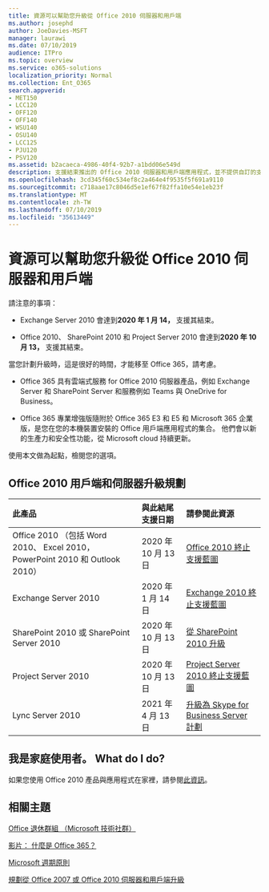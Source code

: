 ```yaml
---
title: 資源可以幫助您升級從 Office 2010 伺服器和用戶端
ms.author: josephd
author: JoeDavies-MSFT
manager: laurawi
ms.date: 07/10/2019
audience: ITPro
ms.topic: overview
ms.service: o365-solutions
localization_priority: Normal
ms.collection: Ent_O365
search.appverid:
- MET150
- LCC120
- OFF120
- OFF140
- WSU140
- OSU140
- LCC125
- PJU120
- PSV120
ms.assetid: b2acaeca-4986-40f4-92b7-a1bdd06e549d
description: 支援結束推出的 Office 2010 伺服器和用戶端應用程式，並不提供自訂的支援協議。 使用本文來啟動現在規劃您的升級。
ms.openlocfilehash: 3cd345f60c534ef8c2a464e4f9535f5f691a9110
ms.sourcegitcommit: c718aae17c8046d5e1ef67f82ffa10e54e1eb23f
ms.translationtype: MT
ms.contentlocale: zh-TW
ms.lasthandoff: 07/10/2019
ms.locfileid: "35613449"
---
```

# <a name="resources-to-help-you-upgrade-from-office-2010-servers-and-clients"></a>資源可以幫助您升級從 Office 2010 伺服器和用戶端

請注意的事項：

- Exchange Server 2010 會達到**2020 年 1 月 14，** 支援其結束。 

- Office 2010、 SharePoint 2010 和 Project Server 2010 會達到**2020 年 10 月 13，** 支援其結束。 

當您計劃升級時，這是很好的時間，才能移至 Office 365，請考慮。 

- Office 365 具有雲端式服務 for Office 2010 伺服器產品，例如 Exchange Server 和 SharePoint Server 和服務例如 Teams 與 OneDrive for Business。 

- Office 365 專業增強版隨附於 Office 365 E3 和 E5 和 Microsoft 365 企業版，是您在您的本機裝置安裝的 Office 用戶端應用程式的集合。 他們會以新的生產力和安全性功能，從 Microsoft cloud 持續更新。

使用本文做為起點，檢閱您的選項。
      
## <a name="office-2010-client-and-server-upgrade-planning"></a>Office 2010 用戶端和伺服器升級規劃
  
|**此產品**|**與此結尾支援日期**|**請參閱此資源**|
|:-----|:-----|:-----|
|Office 2010 （包括 Word 2010、 Excel 2010，PowerPoint 2010 和 Outlook 2010）  <br/> | 2020 年 10 月 13 日 |[Office 2010 終止支援藍圖](https://docs.microsoft.com/DeployOffice/office-2010-end-support-roadmap) <br/> |
|Exchange Server 2010  <br/> | 2020 年 1 月 14 日  |[Exchange 2010 終止支援藍圖](exchange-2010-end-of-support.md) <br/> |
|SharePoint 2010 或 SharePoint Server 2010  <br/> | 2020 年 10 月 13 日 |[從 SharePoint 2010 升級](upgrade-from-sharepoint-2010.md) <br/> |
|Project Server 2010 <br/> | 2020 年 10 月 13 日 | [Project Server 2010 終止支援藍圖](project-server-2010-end-of-support.md) <br/> |
|Lync Server 2010 <br/> | 2021 年 4 月 13 日 | [升級為 Skype for Business Server 計劃](https://docs.microsoft.com/skypeforbusiness/plan-your-deployment/upgrade) <br/> |
    
## <a name="im-a-home-user-what-do-i-do"></a>我是家庭使用者。 What do I do?

如果您使用 Office 2010 產品與應用程式在家裡，請參閱[此資訊](plan-upgrade-previous-versions-office.md#im-a-home-user-what-do-i-do)。

## <a name="related-topics"></a>相關主題

[Office 退休群組 （Microsoft 技術社群）](https://go.microsoft.com/fwlink/?linkid=842065)
  
[影片： 什麼是 Office 365？](https://support.office.com/article/847caf12-2589-452c-8aca-1c009797678b.aspx)
  
[Microsoft 週期原則](https://go.microsoft.com/fwlink/?linkid=865200)

[規劃從 Office 2007 或 Office 2010 伺服器和用戶端升級](plan-upgrade-previous-versions-office.md)


